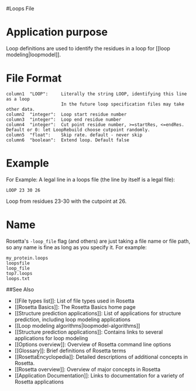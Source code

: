 #Loops File


Application purpose
===========================================

Loop definitions are used to identify the residues in a loop for [[loop modeling|loopmodel]].

File Format
======

```
column1  "LOOP":     Literally the string LOOP, identifying this line as a loop
                     In the future loop specification files may take other data.
column2  "integer":  Loop start residue number
column3  "integer":  Loop end residue number
column4  "integer":  Cut point residue number, >=startRes, <=endRes. Default or 0: let LoopRebuild choose cutpoint randomly.
column5  "float":    Skip rate. default - never skip
column6  "boolean":  Extend loop. Default false
```

Example
=======

For Example: A legal line in a loops file (the line by itself is a legal file):

```
LOOP 23 30 26
```
Loop from residues 23-30 with the cutpoint at 26.

Name
====

Rosetta's `-loop_file` flag (and others) are just taking a file name or file path, so any name is fine as long as you specify it.  For example:

```
my_protein.loops 
loopsfile
loop_file
top7.loops
loops.txt
```


##See Also

* [[File types list]]: List of file types used in Rosetta
* [[Rosetta Basics]]: The Rosetta Basics home page
* [[Structure prediction applications]]: List of applications for structure prediction, including loop modeling applications
* [[Loop modeling algorithms|loopmodel-algorithms]]
* [[Structure prediction applications]]: Contains links to several applications for loop modeling
* [[Options overview]]: Overview of Rosetta command line options
* [[Glossary]]: Brief definitions of Rosetta terms
* [[RosettaEncyclopedia]]: Detailed descriptions of additional concepts in Rosetta.
* [[Rosetta overview]]: Overview of major concepts in Rosetta
* [[Application Documentation]]: Links to documentation for a variety of Rosetta applications

<!--
The purpose of this remaining text is to improve the searchability of this page: 
loops file 
loops file 
loops file 
loop file 
loop file 
loop file
loop file 
loop file 
loop file
loop file 
loop file 
loop file
//-->
